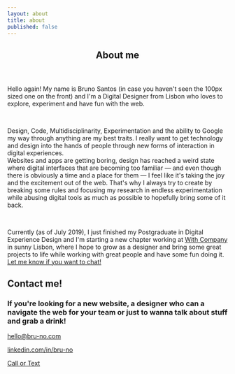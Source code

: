 ```yaml
---
layout: about
title: about
published: false
---
```



<section title="sobre" id="sobre">
    <header>
        <h2 class="titulo-bloco">About me</h2>
    </header>
    <p>Hello again! My name is Bruno Santos <span class="italic small-text">(in case you haven't seen the 100px sized one on the front)</span> and I'm a Digital Designer from Lisbon who loves to explore, experiment and have fun with the web.</p>
    <br>    
    <p><span class="bold">Design</span>, <span class="bold">Code</span>, <span class="bold">Multidisciplinarity</span>, <span class="bold">Experimentation</span> and <span class="bold italic">the ability to Google my way through anything</span> are my best traits. I really want to get technology and design into the hands of people through new forms of interaction in digital experiences. <br>Websites and apps are getting boring, design has reached a weird state where digital interfaces that are becoming too familiar — <span class="underline">and even though there is obviously a time and a place for them</span> — I feel like it's taking the <span class="bold">joy and the excitement</span> out of the web. That's why I always try to create by breaking some rules and focusing my research in endless experimentation <span class="italic small-text">while abusing digital tools as much as possible</span> to hopefully bring some of it back.</p>
    <br>
    <p>Currently <span class="italic">(as of July 2019)</span>, I just finished my Postgraduate in Digital Experience Design and I'm starting a new chapter working at <a href="https://with-company.com/" class="bold">With Company</a> in sunny Lisbon, where I hope to grow as a designer and bring some great projects to life while working with great people and have some fun doing it. <br><a href="mailto:hello@bru-no.com?subject=I really want to talk to you!&body=Hi Bruno — I'm really cool cause I clicked that link to actually talk to you!">Let me know if you want to chat!</a></p>
</section>

<!-- <section title="Education and Experience" id="education">
    <header>
        <h2 class="titulo-bloco">Education and<br>Experience</h2>
    </header>
    <div class="bloco">
        <p class="hidden">Academic course:</p>
        <ul>
            <li><p><span class="bold">Communication Design BA</span> @    <a href="http://www.belasartes.ulisboa.pt" target="_blank">FBAUL</a></p></li>
            <li><p>Postgraduate in <br><span class="bold">Digital Experience Design</span><br>also @<a href="http://www.belasartes.ulisboa.pt" target="_blank">FBAUL</a><a href="http://dxd.belasartes.ulisboa.pt" target="_blank">(PG-DXD)</a></p></li>
            <li><p>Weekend Workshop <br>in <span class="bold">Web Copywriting</span> @<a href="https://edit.com.pt/" target="_blank">EDIT</a></p></li>
        </ul>
        <p class="underline">Actual work:</p>
        <ul>
            <li><p>as freelancing Website Designer and Developer.</p></li>
            <li><p>as a Digital Experience Designer at <a href="https://with-company.com/" class="bold">With Company</a>.</p></li>
        </ul>
    </div>
</section> -->

<!-- <section title="skills" id="skills">
    <header>
        <h2 class="titulo-bloco">Skills</h2>
        <p>What I like &amp; What I can do.</p>
    </header>
    <div class="bloco">
        <br>
        <p class="underline">Digital Design:</p>
        <ul>
            <li>UX/UI</li>
            <li>Interaction Design</li>
            <li>Product Design</li>
            <li>Service Design</li>
        </ul>
        <p class="underline">Website stuff:</p>
        <ul>
            <li>HTML + CSS/SCSS</li>
            <li>JavaScript</li>
            <li>+ libs like jQuery, p5js...</li>
            <li>Git, Jekyll, Grunt</li>
            <li>Get a perf Lighthouse score</li>
            <li>Website Performance Optimization</li>
            <li>SEO, Search Console and Analytics</li>
            <li>Wordpress</li>
            <li class="italic ">and also, Cloudflare is the best thing that has ever happenned to mankind</li>
        </ul>
    </div>
</section> -->

<section title="Contact" id="contact">
    <h2 class="titulo-bloco">Contact me!</h2>
    <h3>If you're looking for a new website, a designer who can a navigate the web for your team or just to wanna talk about stuff and grab a drink!</h3>
    <div class="bloco">
        <p><a href="mailto:hello@bru-no.com?Subject=Hey,%20Let's%20talk!" target="_blank">hello@bru-no.com</a></p>
        <p><a href="https://www.linkedin.com/in/bru-no/" target="_blank" rel="noreferrer">linkedin.com/in/bru-no</a></p>
        <p><a href="https://wa.me/351913673754" target="_blank" rel="noreferrer">Call or Text</a></p>
    </div>
</section>
